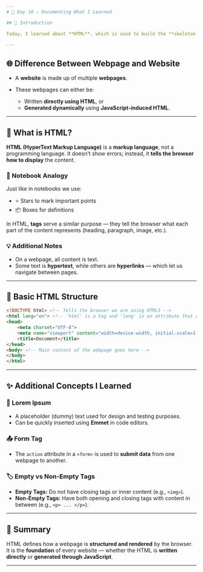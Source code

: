 ```yaml
---
# 📘 Day 10 – Documenting What I Learned

## 🧩 Introduction

Today, I learned about **HTML**, which is used to build the **skeleton (structure)** of a webpage.

---
```


## 🌐 Difference Between Webpage and Website

* A **website** is made up of multiple **webpages**.
* These webpages can either be:

  * Written **directly using HTML**, or
  * **Generated dynamically** using **JavaScript-induced HTML**.

---

## 🧠 What is HTML?

**HTML (HyperText Markup Language)** is a **markup language**, not a programming language.
It doesn’t show errors; instead, it **tells the browser how to display** the content.

### 📒 Notebook Analogy

Just like in notebooks we use:

* ⭐ Stars to mark important points
* 📦 Boxes for definitions

In HTML, **tags** serve a similar purpose — they tell the browser what each part of the content represents (heading, paragraph, image, etc.).

### 💡 Additional Notes

* On a webpage, all content is text.
* Some text is **hypertext**, while others are **hyperlinks** — which let us navigate between pages.

---

## 🧩 Basic HTML Structure

```html
<!DOCTYPE html> <!-- Tells the browser we are using HTML5 -->
<html lang="en"> <!-- 'html' is a tag and 'lang' is an attribute that defines the language -->
<head>  
    <meta charset="UTF-8">
    <meta name="viewport" content="width=device-width, initial-scale=1.0">
    <title>Document</title>
</head>
<body> <!-- Main content of the webpage goes here -->
</body>
</html>
```

---

## ✨ Additional Concepts I Learned

### 🧾 Lorem Ipsum

* A placeholder (dummy) text used for design and testing purposes.
* Can be quickly inserted using **Emmet** in code editors.

### 📤 Form Tag

* The `action` attribute in a `<form>` is used to **submit data** from one webpage to another.

### 🏷️ Empty vs Non-Empty Tags

* **Empty Tags:** Do not have closing tags or inner content (e.g., `<img>`).
* **Non-Empty Tags:** Have both opening and closing tags with content in between (e.g., `<p> ... </p>`).

---

## 🧾 Summary

HTML defines how a webpage is **structured and rendered** by the browser.
It is the **foundation** of every website — whether the HTML is **written directly** or **generated through JavaScript**.

---
